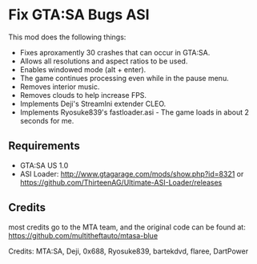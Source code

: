 Fix GTA:SA Bugs ASI
=============

This mod does the following things:

- Fixes aproxamently 30 crashes that can occur in GTA:SA.
- Allows all resolutions and aspect ratios to be used.
- Enables windowed mode (alt + enter).
- The game continues processing even while in the pause menu.
- Removes interior music.
- Removes clouds to help increase FPS.
- Implements Deji's StreamIni extender CLEO.
- Implements Ryosuke839's fastloader.asi - The game loads in about 2 seconds for me.

Requirements
-------

- GTA:SA US 1.0
- ASI Loader: http://www.gtagarage.com/mods/show.php?id=8321 or https://github.com/ThirteenAG/Ultimate-ASI-Loader/releases

Credits
-------

most credits go to the MTA team, and the original code can be found at: https://github.com/multitheftauto/mtasa-blue

Credits: MTA:SA, Deji, 0x688, Ryosuke839, bartekdvd, flaree, DartPower
